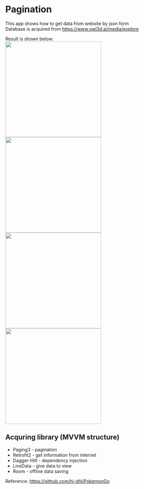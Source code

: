 # Pagination

This app shows how to get data from website by json form  
Database is acquired from https://www.owl3d.ai/media/explore  

Result is shown below:  
<img src="https://user-images.githubusercontent.com/18595678/132817078-7a1f6395-a8ba-44d8-80a4-f1cf15480f42.png" height="300"> 
<img src="https://user-images.githubusercontent.com/18595678/132817089-29cc06c4-88e1-4f19-aca5-9d0cbd461ef5.png" height="300"> 
<img src="https://user-images.githubusercontent.com/18595678/132817104-da3eef5a-9c5e-44fa-a68a-b5796f274b74.png" height="300"> 
<img src="https://user-images.githubusercontent.com/18595678/132817117-8283a2a0-49ab-4130-9d5d-131212f0473d.png" height="300"> 


## Acquring library (MVVM structure)
* Paging3 - pagination
* Retrofit2 - get information from internet
* Dagger-Hilt - dependency injection
* LiveData - give data to view
* Room - offline data saving

Reference: https://github.com/hi-dhl/PokemonGo
